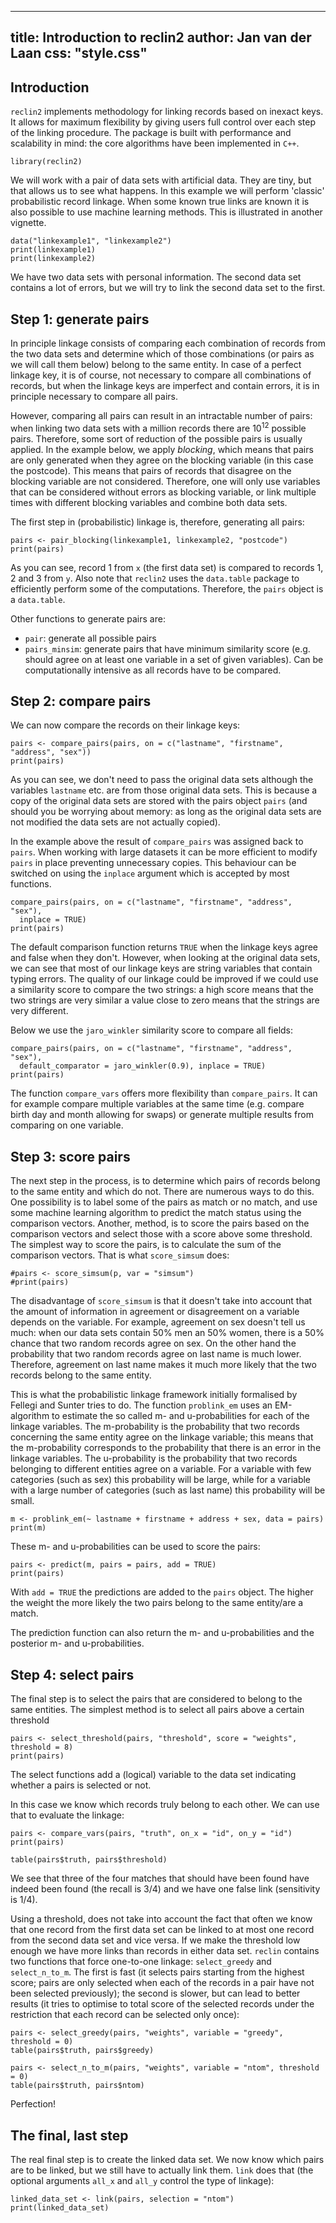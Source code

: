 <!--
%\VignetteEngine{simplermarkdown::mdweave_to_html}
%\VignetteIndexEntry{Introduction to reclin2}
-->
---
title: Introduction to reclin2
author: Jan van der Laan
css: "style.css"
---

## Introduction

`reclin2` implements methodology for linking records based on inexact keys. It
allows for maximum flexibility by giving users full control over each step of
the linking procedure.  The package is built with performance and scalability
in mind: the core algorithms have been implemented in `C++`. 

```{.R}
library(reclin2)
```

We will work with a pair of data sets with artificial data. They are tiny, but
that allows us to see what happens. In this example we will perform 'classic'
probabilistic record linkage. When some known true links are known it is also
possible to use machine learning methods. This is illustrated in another
vignette. 

```{.R}
data("linkexample1", "linkexample2")
print(linkexample1)
print(linkexample2)
```

We have two data sets with personal information. The second data set contains a
lot of errors, but we will try to link the second data set to the first.

## Step 1: generate pairs

In principle linkage consists of comparing each combination of records from the
two data sets and determine which of those combinations (or pairs as we will
call them below) belong to the same entity. In case of a perfect linkage key, it
is of course, not necessary to compare all combinations of records, but when
the linkage keys are imperfect and contain errors, it is in principle necessary
to compare all pairs.

However, comparing all pairs can result in an intractable number of
pairs: when linking two data sets with a million records there are $10^{12}$
possible pairs. Therefore, some sort of reduction of the possible pairs is
usually applied. In the example below, we apply *blocking*, which means that
pairs are only generated when they agree on the blocking variable (in this case
the postcode). This means that pairs of records that disagree on the blocking
variable are not considered. Therefore, one will only use variables that can
be considered without errors as blocking variable, or link multiple times with
different blocking variables and combine both data sets.

The first step in (probabilistic) linkage is, therefore, generating all pairs:
```{.R}
pairs <- pair_blocking(linkexample1, linkexample2, "postcode")
print(pairs)
```

As you can see, record 1 from `x` (the first data set) is compared to records
1, 2 and 3 from `y`. Also note that `reclin2` uses the `data.table` package to
efficiently perform some of the computations. Therefore, the `pairs` object is a
`data.table`. 

Other functions to generate pairs are:

- `pair`: generate all possible pairs
- `pairs_minsim`: generate pairs that have minimum similarity score (e.g. should
  agree on at least one variable in a set of given variables). Can be
  computationally intensive as all records have to be compared. 

## Step 2: compare pairs

We can now compare the records on their linkage keys:

```{.R}
pairs <- compare_pairs(pairs, on = c("lastname", "firstname", "address", "sex"))
print(pairs)
```

As you can see, we don't need to pass the original data sets although the
variables `lastname` etc. are from those original data sets. This is because a
copy of the original data sets are stored with the pairs object `pairs` (and should
you be worrying about memory: as long as the original data sets are not
modified the data sets are not actually copied).

In the example above the result of `compare_pairs` was assigned back to `pairs`.
When working with large datasets it can be more efficient to modify `pairs` 
in place preventing unnecessary copies. This behaviour can be switched on using
the `inplace` argument which is accepted by most functions.

```{.R}
compare_pairs(pairs, on = c("lastname", "firstname", "address", "sex"), 
  inplace = TRUE)
print(pairs)
```

The default comparison function returns `TRUE` when the linkage keys agree and
false when they don't. However, when looking at the original data sets, we can
see that most of our linkage keys are string variables that contain typing
errors. The quality of our linkage could be improved if we could use a
similarity score to compare the two strings: a high score means that the two
strings are very similar a value close to zero means that the strings are very
different.

Below we use the `jaro_winkler` similarity score to compare all fields:

```{.R}
compare_pairs(pairs, on = c("lastname", "firstname", "address", "sex"),
  default_comparator = jaro_winkler(0.9), inplace = TRUE)
print(pairs)
```

The function `compare_vars` offers more flexibility than `compare_pairs`. It can
for example compare multiple variables at the same time (e.g. compare birth day
and month allowing for swaps) or generate multiple results from comparing on one
variable.

## Step 3: score pairs

The next step in the process, is to determine which pairs of records belong to
the same entity and which do not. There are numerous ways to do this. One
possibility is to label some of the pairs as match or no match, and use some
machine learning algorithm to predict the match status using the comparison
vectors. Another, method, is to score the pairs based on the comparison vectors
and select those with a score above some threshold. The simplest way to score
the pairs, is to calculate the sum of the comparison vectors. That is what
`score_simsum` does:

```{.R}
#pairs <- score_simsum(p, var = "simsum")
#print(pairs)
```

The disadvantage of `score_simsum` is that it doesn't take into account that
the amount of information in agreement or disagreement on a variable depends
on the variable. For example, agreement on sex doesn't tell us much: when
our data sets contain 50% men an 50% women, there is a 50% chance that two
random records agree on sex. On the other hand the probability that two random
records agree on last name is much lower. Therefore, agreement on last name makes
it much more likely that the two records belong to the same entity.

This is what the probabilistic linkage framework initially formalised by Fellegi
and Sunter tries to do. The function `problink_em` uses an EM-algorithm to
estimate the so called m- and u-probabilities for each of the linkage variables.
The m-probability is the probability that two records concerning the same entity
agree on the linkage variable; this means that the m-probability corresponds to
the probability that there is an error in the linkage variables.
The u-probability is the probability that two records belonging to different
entities agree on a variable. For a variable with few categories (such as sex)
this probability will be large, while for a variable with a large number of
categories (such as last name) this probability will be small.

```{.R}
m <- problink_em(~ lastname + firstname + address + sex, data = pairs)
print(m)
```

These m- and u-probabilities can be used to score the pairs:

```{.R}
pairs <- predict(m, pairs = pairs, add = TRUE)
print(pairs)
```

With `add = TRUE` the predictions are added to the `pairs` object.  The higher
the weight the more likely the two pairs belong to the same entity/are a match.

The prediction function can also return the m- and u-probabilities and the 
posterior m- and u-probabilities.

## Step 4: select pairs

The final step is to select the pairs that are considered to belong to the
same entities. The simplest method is to select all pairs above a certain
threshold

```{.R}
pairs <- select_threshold(pairs, "threshold", score = "weights", threshold = 8)
print(pairs)
```

The select functions add a (logical) variable to the data set indicating
whether a pairs is selected or not.

In this case we know which records truly belong to each other. We can use that
to evaluate the linkage:
```{.R}
pairs <- compare_vars(pairs, "truth", on_x = "id", on_y = "id")
print(pairs)
```
```{.R}
table(pairs$truth, pairs$threshold)
```

We see that three of the four matches that should have been found have indeed
been found (the recall is 3/4) and we have one false link (sensitivity is 1/4).

Using a threshold, does not take into account the fact that often we know that
one record from the first data set can be linked to at most one record from the
second data set and vice versa. If we make the threshold low enough we have more
links than records in either data set. `reclin` contains two functions that
force one-to-one linkage: `select_greedy` and `select_n_to_m`. The first is
fast (it selects pairs starting from the highest score; pairs are only selected
when each of the records in a pair have not been selected previously); the
second is slower, but can lead to better results (it tries to optimise to total
score of the selected records under the restriction that each record can be
selected only once):


```{.R}
pairs <- select_greedy(pairs, "weights", variable = "greedy", threshold = 0)
table(pairs$truth, pairs$greedy)
```


```{.R}
pairs <- select_n_to_m(pairs, "weights", variable = "ntom", threshold = 0)
table(pairs$truth, pairs$ntom)
```

Perfection!

## The final, last step

The real final step is to create the linked data set. We now know which pairs
are to be linked, but we still have to actually link them. `link` does that (the
optional arguments `all_x` and `all_y` control the type of linkage):

```{.R}
linked_data_set <- link(pairs, selection = "ntom")
print(linked_data_set)
```

